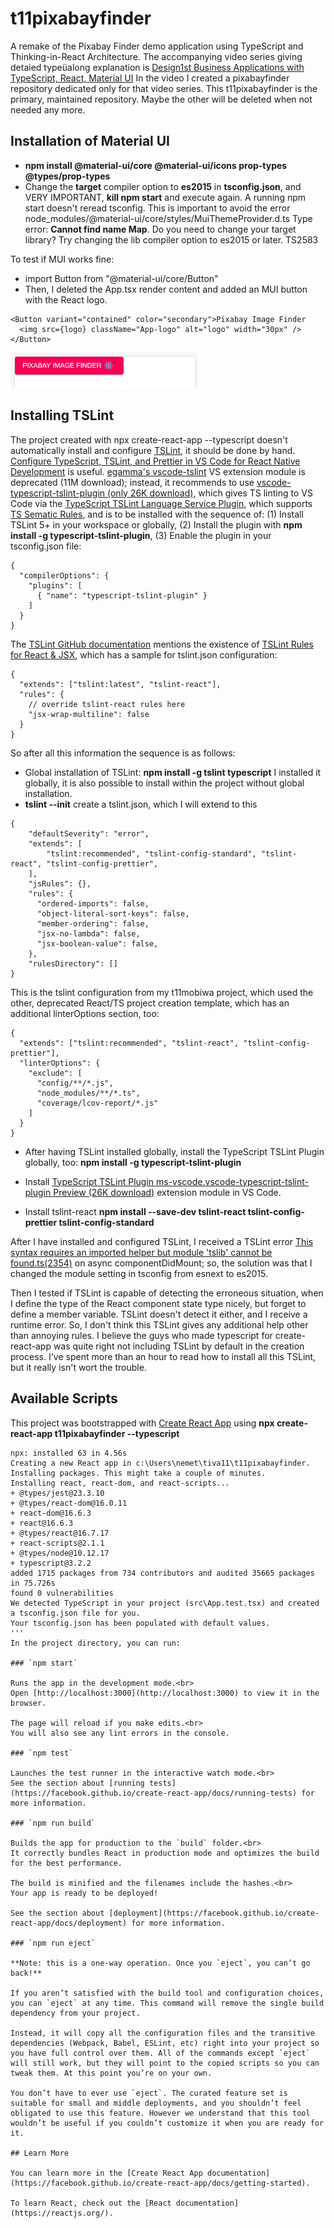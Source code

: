 # t11pixabayfinder
A remake of the Pixabay Finder demo application using TypeScript and Thinking-in-React Architecture.
The accompanying video series giving detaied typeüalong explanation is [Design1st Business Applications with TypeScript, React, Material UI](https://www.youtube.com/watch?v=XofRkrEfoy0&list=PLeLsYxj1gjvHO2cU1IOX8a4iri8b9HPOd)
In the video I created a pixabayfinder repository dedicated only for that video series. This t11pixabayfinder is the primary, maintained repository. Maybe the other will be deleted when not needed any more.

## Installation of Material UI
- **npm install @material-ui/core @material-ui/icons prop-types @types/prop-types**
- Change the **target** compiler option to **es2015** in **tsconfig.json**, and VERY IMPORTANT, **kill npm start** and execute again. A running npm start doesn't reread tsconfig. This is important to avoid the error node_modules/@material-ui/core/styles/MuiThemeProvider.d.ts 
Type error: **Cannot find name Map**. Do you need to change your target library? Try changing the lib compiler option to es2015 or later. TS2583

To test if MUI works fine:
- import Button from "@material-ui/core/Button"
- Then, I deleted the App.tsx render content and added an MUI button with the React logo.
```
<Button variant="contained" color="secondary">Pixabay Image Finder
  <img src={logo} className="App-logo" alt="logo" width="30px" />
</Button>
```
<img src="public\materialuibuttonwithreactlogo.png" width="300px"/>

## Installing TSLint
The project created with npx create-react-app --typescript doesn't automatically install and configure [TSLint](https://palantir.github.io/tslint/usage/cli/), it should be done by hand.
[Configure TypeScript, TSLint, and Prettier in VS Code for React Native Development](https://medium.com/@sgroff04/configure-typescript-tslint-and-prettier-in-vs-code-for-react-native-development-7f31f0068d2) is useful.
[egamma's vscode-tslint](https://marketplace.visualstudio.com/items?itemName=eg2.tslint) VS extension module is deprecated (11M download); instead, it recommends to use [vscode-typescript-tslint-plugin (only 26K download)](https://github.com/Microsoft/vscode-typescript-tslint-plugin), which gives TS linting to VS Code via the [TypeScript TSLint Language Service Plugin](https://github.com/Microsoft/typescript-tslint-plugin), which supports [TS Sematic Rules](https://palantir.github.io/tslint/usage/type-checking/), and is to be installed with the sequence of: (1) Install TSLint 5+ in your workspace or globally, (2) Install the plugin with **npm install -g typescript-tslint-plugin**, (3) Enable the plugin in your tsconfig.json file:
```
{
  "compilerOptions": {
    "plugins": [
      { "name": "typescript-tslint-plugin" }
    ]
  }
}
```
The [TSLint GitHub documentation](https://github.com/palantir/tslint) mentions the existence of [TSLint Rules for React & JSX](https://github.com/palantir/tslint-react), which has a sample for tslint.json configuration:
```
{ 
  "extends": ["tslint:latest", "tslint-react"],
  "rules": {
    // override tslint-react rules here
    "jsx-wrap-multiline": false
  }
}
```

So after all this information the sequence is as follows:
- Global installation of TSLint: **npm install -g tslint typescript** I installed it globally, it is also possible to install within the project without global installation.
- **tslint --init** create a tslint.json, which I will extend to this 
```
{
    "defaultSeverity": "error",
    "extends": [
        "tslint:recommended", "tslint-config-standard", "tslint-react", "tslint-config-prettier",
    ],
    "jsRules": {},
    "rules": {
      "ordered-imports": false,
      "object-literal-sort-keys": false,
      "member-ordering": false,
      "jsx-no-lambda": false,
      "jsx-boolean-value": false,
    },
    "rulesDirectory": []
}
```
This is the tslint configuration from my t11mobiwa project, which used the other, deprecated React/TS project creation template, which has an additional linterOptions section, too:
```
{
  "extends": ["tslint:recommended", "tslint-react", "tslint-config-prettier"],
  "linterOptions": {
    "exclude": [
      "config/**/*.js",
      "node_modules/**/*.ts",
      "coverage/lcov-report/*.js"
    ]
  }
}
```
- After having TSLint installed globally, install the TypeScript TSLint Plugin globally, too: **npm install -g typescript-tslint-plugin**
- Install [TypeScript TSLint Plugin ms-vscode.vscode-typescript-tslint-plugin Preview (26K download)](https://marketplace.visualstudio.com/items?itemName=ms-vscode.vscode-typescript-tslint-plugin) extension module in VS Code.

- Install tslint-react **npm install --save-dev tslint-react tslint-config-prettier tslint-config-standard**

After I have installed and configured TSLint, I received a TSLint error [This syntax requires an imported helper but module 'tslib' cannot be found.ts(2354)](https://stackoverflow.com/questions/52801814/this-syntax-requires-an-imported-helper-but-module-tslib-cannot-be-found-wit) on async componentDidMount; so, the solution was that I changed the module setting in tsconfig from esnext to es2015.

Then I tested if TSLint is capable of detecting the erroneous situation, when I define the type of the React component state type nicely, but forget to define a member variable. TSLint doesn't detect it either, and I receive a runtime error. So, I don't think this TSLint gives any additional help other than annoying rules. I believe the guys who made typescript for create-react-app was quite right not including TSLint by default in the creation process. I've spent more than an hour to read how to install all this TSLint, but it really isn't wort the trouble.  

## Available Scripts
This project was bootstrapped with [Create React App](https://github.com/facebook/create-react-app) using **npx create-react-app t11pixabayfinder --typescript**
```
npx: installed 63 in 4.56s
Creating a new React app in c:\Users\nemet\tiva11\t11pixabayfinder.
Installing packages. This might take a couple of minutes.
Installing react, react-dom, and react-scripts...
+ @types/jest@23.3.10
+ @types/react-dom@16.0.11
+ react-dom@16.6.3
+ react@16.6.3
+ @types/react@16.7.17
+ react-scripts@2.1.1
+ @types/node@10.12.17
+ typescript@3.2.2
added 1715 packages from 734 contributors and audited 35665 packages in 75.726s
found 0 vulnerabilities
We detected TypeScript in your project (src\App.test.tsx) and created a tsconfig.json file for you.
Your tsconfig.json has been populated with default values.
'''
In the project directory, you can run:

### `npm start`

Runs the app in the development mode.<br>
Open [http://localhost:3000](http://localhost:3000) to view it in the browser.

The page will reload if you make edits.<br>
You will also see any lint errors in the console.

### `npm test`

Launches the test runner in the interactive watch mode.<br>
See the section about [running tests](https://facebook.github.io/create-react-app/docs/running-tests) for more information.

### `npm run build`

Builds the app for production to the `build` folder.<br>
It correctly bundles React in production mode and optimizes the build for the best performance.

The build is minified and the filenames include the hashes.<br>
Your app is ready to be deployed!

See the section about [deployment](https://facebook.github.io/create-react-app/docs/deployment) for more information.

### `npm run eject`

**Note: this is a one-way operation. Once you `eject`, you can’t go back!**

If you aren’t satisfied with the build tool and configuration choices, you can `eject` at any time. This command will remove the single build dependency from your project.

Instead, it will copy all the configuration files and the transitive dependencies (Webpack, Babel, ESLint, etc) right into your project so you have full control over them. All of the commands except `eject` will still work, but they will point to the copied scripts so you can tweak them. At this point you’re on your own.

You don’t have to ever use `eject`. The curated feature set is suitable for small and middle deployments, and you shouldn’t feel obligated to use this feature. However we understand that this tool wouldn’t be useful if you couldn’t customize it when you are ready for it.

## Learn More

You can learn more in the [Create React App documentation](https://facebook.github.io/create-react-app/docs/getting-started).

To learn React, check out the [React documentation](https://reactjs.org/).
